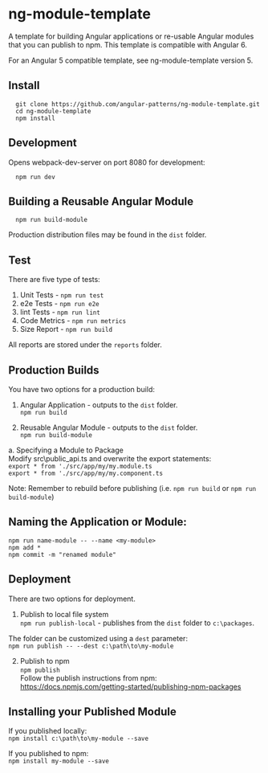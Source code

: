 # ng-module-template

A template for building Angular applications or re-usable Angular modules that you can publish to npm. This template is compatible with Angular 6.

For an Angular 5 compatible template, see ng-module-template version 5.

## Install
`  git clone https://github.com/angular-patterns/ng-module-template.git`<br />
`  cd ng-module-template` <br />
`  npm install`

## Development

Opens webpack-dev-server on port 8080 for development:

`  npm run dev`

## Building a Reusable Angular Module

`  npm run build-module`

Production distribution files may be found in the `dist` folder.

## Test

There are five type of tests: 

1. Unit Tests - `npm run test`
2. e2e Tests - `npm run e2e`
3. lint Tests - `npm run lint`
4. Code Metrics - `npm run metrics`
5. Size Report - `npm run build`

All reports are stored under the `reports` folder.

## Production Builds

You have two options for a production build:

1. Angular Application - outputs to the `dist` folder.<br/>
  `npm run build`
 
2. Reusable Angular Module - outputs to the `dist` folder.<br/>
  `npm run build-module`
  
  a. Specifying a Module to Package<br />
     Modify src\public_api.ts and overwrite the export statements:<br />
     `export * from './src/app/my/my.module.ts`<br />
     `export * from './src/app/my/my.component.ts`<br />
     
  Note: Remember to rebuild before publishing (i.e. `npm run build` or `npm run build-module`)
  
## Naming the Application or Module:

   `npm run name-module -- --name <my-module>`<br />
   `npm add *`<br />
   `npm commit -m "renamed module"`<br />
  
## Deployment

There are two options for deployment.

1. Publish to local file system<br/>
  `npm run publish-local` - publishes from the `dist` folder to `c:\packages`. <br />
  
  The folder can be customized using a `dest` parameter:<br/>
  `npm run publish -- --dest c:\path\to\my-module`
  
2. Publish to npm<br/>
  `npm publish`<br/>
  Follow the publish instructions from npm: https://docs.npmjs.com/getting-started/publishing-npm-packages
  

## Installing your Published Module

If you published locally:<br />
`npm install c:\path\to\my-module --save`

If you published to npm:<br />
`npm install my-module --save`



